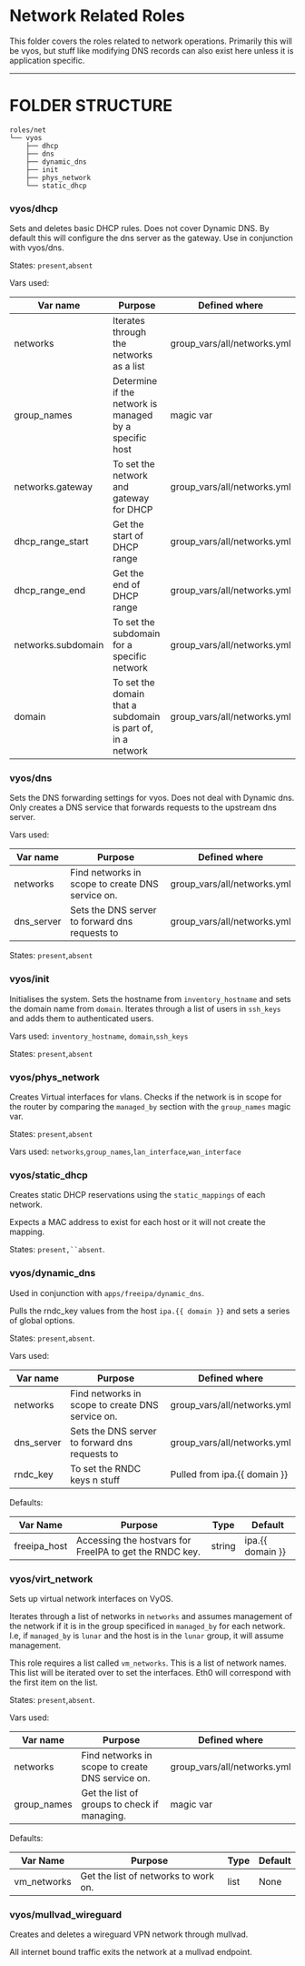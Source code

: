 # Network Related Roles

This folder covers the roles related to network operations. Primarily this will be vyos, but stuff like modifying DNS records can also exist here unless it is application specific.

---

# FOLDER STRUCTURE

```
roles/net
└── vyos
    ├── dhcp
    ├── dns
    ├── dynamic_dns
    ├── init
    ├── phys_network
    └── static_dhcp
```

### vyos/dhcp

Sets and deletes basic DHCP rules. Does not cover Dynamic DNS. By default this will configure the dns server as the gateway. Use in conjunction with vyos/dns.

States: `present`,`absent`

Vars used:

| Var name           | Purpose                                                     | Defined where               |
| ------------------ | ----------------------------------------------------------- | --------------------------- |
| networks           | Iterates through the networks as a list                     | group_vars/all/networks.yml |
| group_names        | Determine if the network is managed by a specific host      | magic var                   |
| networks.gateway   | To set the network and gateway for DHCP                     | group_vars/all/networks.yml |
| dhcp_range_start   | Get the start of DHCP range                                 | group_vars/all/networks.yml |
| dhcp_range_end     | Get the end of DHCP range                                   | group_vars/all/networks.yml |
| networks.subdomain | To set the subdomain for a specific network                 | group_vars/all/networks.yml |
| domain             | To set the domain that a subdomain is part of, in a network | group_vars/all/networks.yml |

### vyos/dns

Sets the DNS forwarding settings for vyos. Does not deal with Dynamic dns. Only creates a DNS service that forwards requests to the upstream dns server.

Vars used:

| Var name   | Purpose                                          | Defined where               |
| ---------- | ------------------------------------------------ | --------------------------- |
| networks   | Find networks in scope to create DNS service on. | group_vars/all/networks.yml |
| dns_server | Sets the DNS server to forward dns requests to   | group_vars/all/networks.yml |

States: `present`,`absent`

### vyos/init

Initialises the system. Sets the hostname from `inventory_hostname` and sets the domain name from `domain`. Iterates through a list of users in `ssh_keys` and adds them to authenticated users.

Vars used: `inventory_hostname`, `domain`,`ssh_keys`

States: `present`,`absent`

### vyos/phys_network

Creates Virtual interfaces for vlans. Checks if the network is in scope for the router by comparing the `managed_by` section with the `group_names` magic var. 

States: `present`,`absent`

Vars used: `networks`,`group_names`,`lan_interface`,`wan_interface`

### vyos/static_dhcp

Creates static DHCP reservations using the `static_mappings` of each network.

Expects a MAC address to exist for each host or it will not create the mapping.

States: `present,``absent`.

### vyos/dynamic_dns

Used in conjunction with `apps/freeipa/dynamic_dns`. 

Pulls the rndc_key values from the host `ipa.{{ domain }}` and sets a series of global options.

States: `present`,`absent`.

Vars used:

| Var name   | Purpose                                          | Defined where                |
| ---------- | ------------------------------------------------ | ---------------------------- |
| networks   | Find networks in scope to create DNS service on. | group_vars/all/networks.yml  |
| dns_server | Sets the DNS server to forward dns requests to   | group_vars/all/networks.yml  |
| rndc_key   | To set the RNDC keys n stuff                     | Pulled from ipa.{{ domain }} |

Defaults:

| Var Name     | Purpose                                                 | Type   | Default          |
| ------------ | ------------------------------------------------------- | ------ | ---------------- |
| freeipa_host | Accessing the hostvars for FreeIPA to get the RNDC key. | string | ipa.{{ domain }} |

### vyos/virt_network

Sets up virtual network interfaces on VyOS. 

Iterates through a list of networks in `networks` and assumes management of the network if it is in the group specificed in `managed_by` for each network. I.e, if `managed_by` is `lunar` and the host is in the `lunar` group, it will assume management.

This role requires a list called `vm_networks`. This is a list of network names. This list will be iterated over to set the interfaces. Eth0 will correspond with the first item on the list. 

States: `present`,`absent`.

Vars used:

| Var name    | Purpose                                          | Defined where               |
| ----------- | ------------------------------------------------ | --------------------------- |
| networks    | Find networks in scope to create DNS service on. | group_vars/all/networks.yml |
| group_names | Get the list of groups to check if managing.     | magic var                   |

Defaults:

| Var Name    | Purpose                              | Type | Default |
| ----------- | ------------------------------------ | ---- | ------- |
| vm_networks | Get the list of networks to work on. | list | None    |

### vyos/mullvad_wireguard

Creates and deletes a wireguard VPN network through mullvad.

 All internet bound traffic exits the network at a mullvad endpoint.
